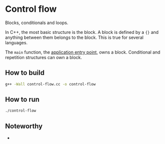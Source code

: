 # Control flow

Blocks, conditionals and loops.

In C++, the most basic structure is the block. A block is defined by a `{}` and
anything between them belongs to the block. This is true for several languages.

The `main` function, the [application entry point][entrypoint], owns a block.
Conditional and repetition structures can own a block.

## How to build

```bash
g++ -Wall control-flow.cc -o control-flow
```

## How to run

```bash
./control-flow
```

## Noteworthy

-

[entrypoint]: https://en.wikipedia.org/wiki/Entry_point
